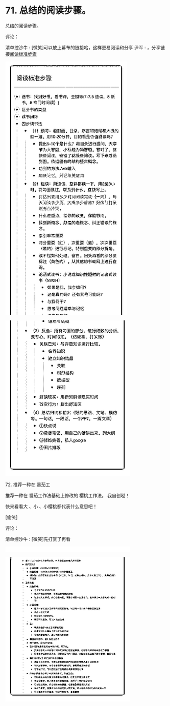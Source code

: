# 71\. 总结的阅读步骤。

总结的阅读步骤。

评论：

清单控沙牛 : [微笑]可以放上幕布的链接哈，这样更易阅读和分享 尹军 : ，分享链接[阅读标准步骤](https://mubu.com/doc/iD44eBgtG)

![image](img/Image_163.png)

![image](img/Image_164.png)

72\. 推荐一种在 番茄工

推荐一种在 番茄工作法基础上修改的 樱桃工作法。 我自创哒！

快来看看大 、小 、小樱桃都代表什么意思吧！

[偷笑]

评论：

清单控沙牛 : [微笑]先打赏了再看

![image](img/Image_165.png)

![image](img/Image_166.png)